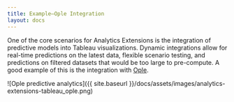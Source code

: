 ```yaml
---
title: Example—Ople Integration
layout: docs
---
```


One of the core scenarios for Analytics Extensions is the integration of predictive models into Tableau visualizations. Dynamic integrations allow for real-time predictions on the latest data, flexible scenario testing, and predictions on filtered datasets that would be too large to pre-compute. A good example of this is the integration with [Ople](https://ople.ai/tableau-integration/).

![Ople predictive analytics]({{ site.baseurl }}/docs/assets/images/analytics-extensions-tableau_ople.png)